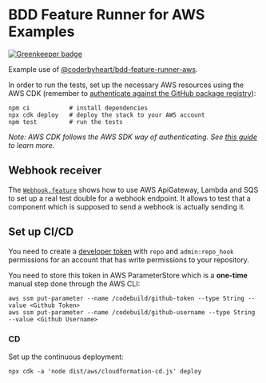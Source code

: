 # BDD Feature Runner for AWS Examples

[![Greenkeeper badge](https://badges.greenkeeper.io/coderbyheart/bdd-feature-runner-aws-example.svg)](https://greenkeeper.io/)

Example use of
[@coderbyheart/bdd-feature-runner-aws](https://github.com/coderbyheart/bdd-feature-runner-aws).

In order to run the tests, set up the necessary AWS resources using the AWS CDK
(remember to
[authenticate against the GitHub package registry](https://help.github.com/en/articles/configuring-npm-for-use-with-github-package-registry#authenticating-to-github-package-registry)):

    npm ci           # install dependencies
    npx cdk deploy   # deploy the stack to your AWS account
    npm test         # run the tests

_Note: AWS CDK follows the AWS SDK way of authenticating. See
[this guide](https://awslabs.github.io/aws-cdk/getting-started.html#configuring-the-cdk)
to learn more._

## Webhook receiver

The [`Webhook.feature`](./features/Webhook.feature) shows how to use AWS
ApiGateway, Lambda and SQS to set up a real test double for a webhook endpoint.
It allows to test that a component which is supposed to send a webhook is
actually sending it.

## Set up CI/CD

You need to create a
[developer token](https://help.github.com/en/articles/creating-a-personal-access-token-for-the-command-line)
with `repo` and `admin:repo_hook` permissions for an account that has write
permissions to your repository.

You need to store this token in AWS ParameterStore which is a **one-time**
manual step done through the AWS CLI:

    aws ssm put-parameter --name /codebuild/github-token --type String --value <Github Token>
    aws ssm put-parameter --name /codebuild/github-username --type String --value <Github Username>

### CD

Set up the continuous deployment:

    npx cdk -a 'node dist/aws/cloudformation-cd.js' deploy
